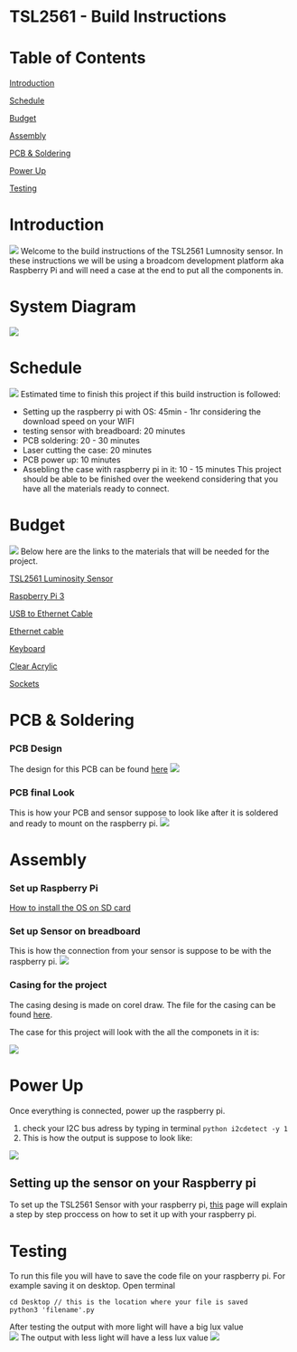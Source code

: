 # TSL2561 - Build Instructions 
# Table of Contents 

[Introduction](https://github.com/simransaini1999/Lumi-Monitor#Introduction)

[Schedule](https://github.com/simransaini1999/Lumi-Monitor#Schedule)

[Budget](https://github.com/simransaini1999/Lumi-Monitor#Budget)

[Assembly](https://github.com/simransaini1999/Lumi-Monitor#Assembly)

[PCB & Soldering](https://github.com/simransaini1999/Lumi-Monitor#PCB%20&%20Soldering)

[Power Up](https://github.com/simransaini1999/Lumi-Monitor#Power%20Up)

[Testing](https://github.com/simransaini1999/Lumi-Monitor#Testing)



# Introduction
![](Images/Casing/IMG-0004.jpg)
Welcome to the build instructions of the TSL2561 Lumnosity sensor. In these instructions we will be using a broadcom development platform aka Raspberry Pi and will need a case  at the end to put all the components in.
# System Diagram
![](Images/UML.JPG)
# Schedule 
![](Images/schedule.JPG)
Estimated time to finish this project if this build instruction is followed: 
- Setting up the raspberry pi with OS: 45min - 1hr considering the download speed on your WIFI
- testing sensor with breadboard: 20 minutes  
- PCB soldering: 20 - 30 minutes 
- Laser cutting the case: 20 minutes 
- PCB power up: 10 minutes
- Assebling the case with raspberry pi in it: 10 - 15 minutes
This project should be able to be finished over the weekend considering that you have all the materials ready to connect. 
# Budget
![](Images/Budget.JPG)
Below here are the links to the materials that will be needed for the project. 

[TSL2561 Luminosity Sensor](https://bit.ly/2l9bKFb)

[Raspberry Pi 3](https://amzn.to/2CayCcg)

[USB to Ethernet Cable](https://amzn.to/2KhWU8z)

[Ethernet cable](https://amzn.to/2qSPrWv)

[Keyboard ](https://amzn.to/3565wHF)

[Clear Acrylic](https://amzn.to/2LEbLLd)

[Sockets](https://amzn.to/2RwjQFD)
# PCB & Soldering 
### PCB Design 
The design for this PCB can be found [here](Electronics/Fritzing/printing_PCB.fzz)
![](Images/printing_PCB_pcb.png)
### PCB final Look
This is how your PCB and sensor suppose to look like after it is soldered and ready to mount on the raspberry pi.
![](Images/IMG-0112.jpg)

# Assembly 
### Set up Raspberry Pi
[How to install the OS on SD card](https://www.youtube.com/watch?v=jsi50bCo_W4) 
### Set up Sensor on breadboard
This is how the connection from your sensor is suppose to be with the raspberry pi.
![](Images/Fritzing/with_raspberrypi_bb.jpg)
### Casing for the project 
The casing desing is made on corel draw. The file for the casing can be found [here](Mechanical/FINAL1999.cdr).

The case for this project will look with the all the componets in it is:

![](Images/Casing/IMG-0004.jpg)

# Power Up
Once everything is connected, power up the raspberry pi.
1. check your I2C bus adress by typing in terminal ```python i2cdetect -y 1```
2. This is how the output is suppose to look like: 

![](Images/I2CBus.png)
## Setting up the sensor on your Raspberry pi
To set up the TSL2561 Sensor with your raspberry pi, [this](https://learn.adafruit.com/tsl2561/python-circuitpython) page will explain a step by step proccess on how to set it up with your raspberry pi. 
# Testing 
To run this file you will have to save the code file on your raspberry pi. For example saving it on desktop. 
Open terminal
```
cd Desktop // this is the location where your file is saved 
python3 'filename'.py
```
After testing the output with more light will have a big lux value  
![](Images/sensor_light.jpg)
The output with less light will have a less lux value 
![](Images/sensor_covered.jpg)




